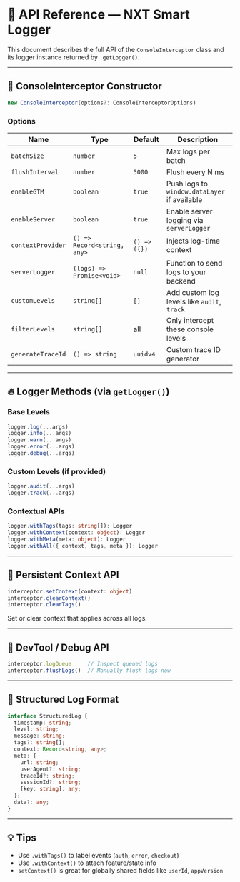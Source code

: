 # 📘 API Reference — NXT Smart Logger

This document describes the full API of the `ConsoleInterceptor` class and its logger instance returned by `.getLogger()`.

---

## 🎯 ConsoleInterceptor Constructor

```ts
new ConsoleInterceptor(options?: ConsoleInterceptorOptions)
```

### Options

| Name              | Type                        | Default      | Description                                  |
| ----------------- | --------------------------- | ------------ | -------------------------------------------- |
| `batchSize`       | `number`                    | `5`          | Max logs per batch                           |
| `flushInterval`   | `number`                    | `5000`       | Flush every N ms                             |
| `enableGTM`       | `boolean`                   | `true`       | Push logs to `window.dataLayer` if available |
| `enableServer`    | `boolean`                   | `true`       | Enable server logging via `serverLogger`     |
| `contextProvider` | `() => Record<string, any>` | `() => ({})` | Injects log-time context                     |
| `serverLogger`    | `(logs) => Promise<void>`   | `null`       | Function to send logs to your backend        |
| `customLevels`    | `string[]`                  | `[]`         | Add custom log levels like `audit`, `track`  |
| `filterLevels`    | `string[]`                  | all          | Only intercept these console levels          |
| `generateTraceId` | `() => string`              | `uuidv4`     | Custom trace ID generator                    |

---

## 🔥 Logger Methods (via `getLogger()`)

### Base Levels

```ts
logger.log(...args)
logger.info(...args)
logger.warn(...args)
logger.error(...args)
logger.debug(...args)
```

### Custom Levels (if provided)

```ts
logger.audit(...args)
logger.track(...args)
```

### Contextual APIs

```ts
logger.withTags(tags: string[]): Logger
logger.withContext(context: object): Logger
logger.withMeta(meta: object): Logger
logger.withAll({ context, tags, meta }): Logger
```

---

## 🧠 Persistent Context API

```ts
interceptor.setContext(context: object)
interceptor.clearContext()
interceptor.clearTags()
```

Set or clear context that applies across all logs.

---

## 🧪 DevTool / Debug API

```ts
interceptor.logQueue     // Inspect queued logs
interceptor.flushLogs()  // Manually flush logs now
```

---

## 🧾 Structured Log Format

```ts
interface StructuredLog {
  timestamp: string;
  level: string;
  message: string;
  tags?: string[];
  context: Record<string, any>;
  meta: {
    url: string;
    userAgent?: string;
    traceId?: string;
    sessionId?: string;
    [key: string]: any;
  };
  data?: any;
}
```

---

## 💡 Tips

* Use `.withTags()` to label events (`auth`, `error`, `checkout`)
* Use `.withContext()` to attach feature/state info
* `setContext()` is great for globally shared fields like `userId`, `appVersion`
